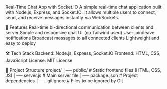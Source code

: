 Real-Time Chat App with Socket.IO
A simple real-time chat application built with Node.js, Express, and Socket.IO.
It allows multiple users to connect, send, and receive messages instantly via WebSockets.

🚀 Features
Real-time bi-directional communication between clients and server
Simple and responsive chat UI (no Tailwind used)
User join/leave notifications
Broadcast messages to all connected clients
Lightweight and easy to deploy

🛠️ Tech Stack
Backend: Node.js, Express, Socket.IO
Frontend: HTML, CSS, JavaScript
License: MIT License

📂 Project Structure
project/ │── public/ # Static frontend files (HTML, CSS, JS) │── server.js # Main server file │── package.json # Project dependencies │── .gitignore # Files to be ignored by Git

